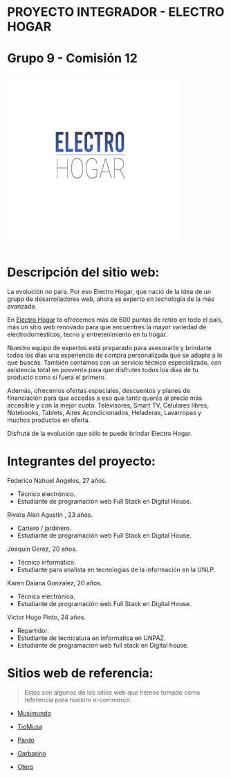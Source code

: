 <!-- HEADINGS -->
# PROYECTO INTEGRADOR - **ELECTRO HOGAR**

# Grupo 9 - Comisión 12

![Electro Hogar](electrogar.png)

# Descripción del sitio web:

La evolución no para.
Por eso Electro Hogar, que nació de la idea de un grupo de desarrolladores web, ahora es experto en tecnología de la más avanzada.

En [Electro Hogar](www.electrogar.com.ar) te ofrecemos más de 600 puntos de retiro en todo el país, más un sitio web renovado para que encuentres
la mayor variedad de electrodomésticos, tecno y entretenimiento en tu hogar.

Nuestro equipo de expertos está preparado para asesorarte y brindarte todos los días una experiencia de compra personalizada que se
adapte a lo que buscás. También contamos con un servicio técnico especializado, con asistencia total en posventa para que disfrutes
todos los días de tu producto como si fuera el primero.

Además, ofrecemos ofertas especiales, descuentos y planes de financiación para que accedas a eso que tanto querés al precio más accesible y con la mejor cuota.
Televisores, Smart TV, Celulares libres, Notebooks, Tablets, Aires Acondicionados, Heladeras, Lavarropas y muchos productos en oferta.

Disfrutá de la evolución que sólo te puede brindar Electro Hogar. 


# Integrantes del proyecto:

Federico Nahuel Angeles, 27 años.
* Técnico electrónico.
* Estudiante de programación web Full Stack en Digital House.

Rivera Alan Agustin , 23 años.
* Cartero / jardinero.
* Estudiante de programación web Full Stack en Digital House.

Joaquín Gerez, 20 años.
* Técnico informático.
* Estudiante para analista en tecnologías de la información en la UNLP.

Karen Daiana Gonzalez, 20 años.
* Técnica electrónica.
* Estudiante de programación web Full Stack en Digital House.

Victor Hugo Pinto, 24 años.
* Repartidor.
* Estudiante de tecnicatura en informatica en UNPAZ.
* Estudiante de programacion web full stack en Digital house. 

# Sitios web de referencia:

>Estos son algunos de los sitios web que hemos tomado como referencia para nuestro e-commerce.

* [Musimundo](https://www.musimundo.com/)

* [TioMusa](https://www.tiomusa.com.ar/)

* [Pardo](https://www.pardo.com.ar/)

* [Garbarino](https://www.garbarino.com/)

* [Otero](https://www.otero.com.ar/)
